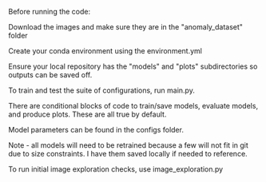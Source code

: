 Before running the code:

Download the images and make sure they are in the "anomaly\_dataset" folder

Create your conda environment using the environment.yml

Ensure your local repository has the "models" and "plots" subdirectories so outputs can be saved off.



To train and test the suite of configurations, run main.py.

There are conditional blocks of code to train/save models, evaluate models, and produce plots. These are all true by default.

Model parameters can be found in the configs folder.

Note - all models will need to be retrained because a few will not fit in git due to size constraints. I have them saved locally if needed to reference.



To run initial image exploration checks, use image\_exploration.py

